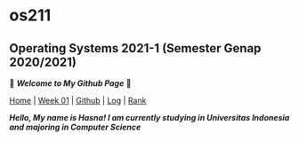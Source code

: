 # os211

## Operating Systems 2021-1 (Semester Genap 2020/2021)


🌻 ***Welcome to My Github Page*** 🌻


[Home](https://nadifahsn.github.io/os211/) | [Week 01](https://nadifahsn.github.io/os211/W01/) | [Github](https://github.com/nadifahsn/os211) | [Log](https://nadifahsn.github.io/os211/TXT/mylog.txt) | [Rank](https://github.com/nadifahsn/os211/blob/master/TXT/myrank.txt)


***Hello, My name is Hasna! I am currently studying in Universitas Indonesia and majoring in Computer Science***
